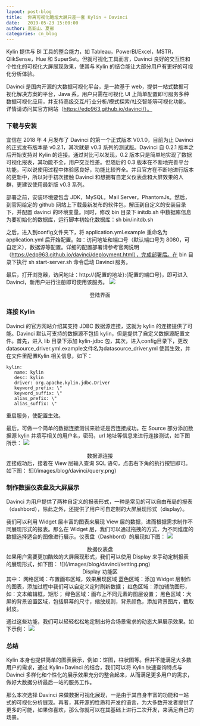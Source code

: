 ```yaml
---
layout: post-blog
title:  你离可视化酷炫大屏只差一套 Kylin + Davinci
date:   2019-05-23 15:00:00
author: 高亚山、夏邢
categories: cn_blog
---
```


Kylin 提供与 BI 工具的整合能力，如 Tableau，PowerBI/Excel，MSTR，QlikSense，Hue 和 SuperSet。但就可视化工具而言，Davinci 良好的交互性和个性化的可视化大屏展现效果，使其与 Kylin 的结合能让大部分用户有更好的可视化分析体验。

Davinci 是国内开源的大数据可视化平台，是一款基于 web，提供一站式数据可视化解决方案的平台，Java 系。用户只需在可视化 UI 上简单配置即可服务多种数据可视化应用，并支持高级交互/行业分析/模式探索/社交智能等可视化功能。详情请访问其官方网站（https://edp963.github.io/davinci/）。

### 下载与安装
宜信在 2018 年 4 月发布了 Davinci 的第一个正式版本 V0.1.0，目前为止 Davinci 的正式发布版本是 v0.2.1，其次就是 v0.3 系列的测试版。Davinci 自 0.2.1 版本之后开始支持对 Kylin 的连接。通过对比可以发现，0.2 版本只是简单地实现了数据可视化报表，其功能不全，用户交互性差。但随后的 0.3 版本在不断地完善平台功能，可以说使用过程中体验感良好，功能比较齐全。并且官方在不断地进行版本的更新中，所以对于初次接触 Davinci 和想拥有自定义仪表盘和大屏效果的人群，更建议使用最新版 v0.3 系列。

部署之前，安装环境要包含 JDK，MySQL，Mail Server，PhantomJs。然后，到官网给定的 github 网站上下载最新发布的软件包，解压到自定义的安装目录下，并配置 davinci 的环境变量。同时，修改 bin 目录下 initdb.sh 中数据库信息为要初始化的数据库，运行脚本初始化数据库：sh bin/initdb.sh

之后，进入到config文件夹下，将 application.yml.example 重命名为 application.yml 后开始配置。如：访问地址和端口号（默认端口号为 8080，可自定义），数据源等配置。详细的配置部署请参考官网说明（https://edp963.github.io/davinci/deployment.html），完成部署后。在  bin 目录下执行 sh start-server.sh 命令启动 Davinci 服务。

最后，打开浏览器，访问地址：http://{配置的地址}:{配置的端口号}，即可进入 Davinci，新用户进行注册即可使用该服务。
![](/images/blog/davinci/login.png)
<center>登陆界面</center>

### 连接 Kylin
Davinci 的官方网站介绍其支持 JDBC 数据源连接，这就为 kylin 的连接提供了可能。Davinci 默认可支持的数据源不包括 kylin，但是提供了自定义数据源配置文件。首先，进入 lib 目录下添加 kylin-jdbc 包，其次，进入config目录下，更改datasource_driver.yml.example文件名为datasource_driver.yml 使其生效，并在文件里配置Kylin 相关信息，如下：
```
kylin:
   name: kylin
   desc: kylin
   driver: org.apache.kylin.jdbc.Driver
   keyword_prefix: \"
   keyword_suffix: \"
   alias_prefix: \"
   alias_suffix: \"
```
重启服务，使配置生效。

最后，可做一个简单的数据连接测试来验证是否连接成功。在 Source 部分添加数据源 kylin 并填写相关的用户名，密码，url 地址等信息来进行连接测试，如下图所示：
![](/images/blog/davinci/connect.png)
<center>数据源连接</center>
连接成功后，接着在 View 层输入查询 SQL 语句，点击右下角的执行按钮即可。如下图：
![](/images/blog/davinci/query.png)

### 制作数据仪表盘及大屏展示
Davinci 为用户提供了两种自定义的报表形式，一种是常见的可以自由布局的报表（dashbord），除此之外，还提供了用户可自定制的大屏展现形式（display）。

我们可以利用 Widget 层丰富的图表来展现 View 层的数据，进而根据需求制作不同展现形式的报表。那么在 Widget 层，我们可以通过拖拽的方式，为不同维度的数据选择适合的图像进行展示。仪表盘（Dashbord）的展现如下图：
![](/images/blog/davinci/dashboard.png)
<center>数据仪表盘</center>
如果用户需要更加酷炫的大屏展现形式，我们可以使用 Display 来手动定制报表的展现形式，如下图：
![](/images/blog/davinci/setting.png)
<center>Display 功能区</center>
其中：
网格区域：布置画布区域，效果展现区域
蓝色区域：添加 Widget 层制作的图表，添加过程中我们可以自定义定时刷新数据；
红色区域：添加辅助图形，如：文本编辑框，矩形；
绿色区域：画布上不同元素的图层设置；
黑色区域：大屏的背景设置区域，包括屏幕的尺寸，缩放规则，背景颜色，添加背景图片，截取封皮。

通过这些功能，我们可以轻轻松松地定制出符合场景需求的动态大屏展示效果。如下示例：
![](/images/blog/davinci/monitor.png)

### 总结
Kylin 本身也提供简单的图表展示，例如：饼图，柱状图等。但并不能满足大多数用户的需求，通过 Kylin+Davinci 的结合，我们可以将 Kylin 快速查询特点与 Davinci 多样化和个性化的展示效果充分的整合起来，从而满足更多用户的需求，做好大数据分析最后一站的服务工作。

那么本次选择 Davinci 来做数据可视化展现，一是由于其自身丰富的功能和一站式的可视化分析展现。再者，其开源的性质和开发的语言，为大多数开发者提供了更多的可能，如果你喜欢，那么你就可以在其基础上进行二次开发，来满足自己的场景。